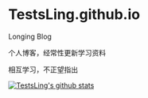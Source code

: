 # TestsLing.github.io
Longing Blog

个人博客，经常性更新学习资料

相互学习，不正望指出


[![TestsLing's github stats](https://github-readme-stats.vercel.app/api?username=Testsling)](https://github.com/TestsLing/easy-im)
